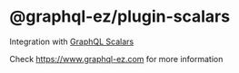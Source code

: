 # @graphql-ez/plugin-scalars

Integration with [GraphQL Scalars](https://www.graphql-scalars.dev/)

Check https://www.graphql-ez.com for more information
